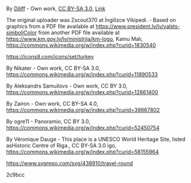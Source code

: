 By <a href="//commons.wikimedia.org/wiki/User:Diliff" title="User:Diliff">Diliff</a> - <span class="int-own-work" lang="en">Own work</span>, <a href="https://creativecommons.org/licenses/by-sa/3.0" title="Creative Commons Attribution-Share Alike 3.0">CC BY-SA 3.0</a>, <a href="https://commons.wikimedia.org/w/index.php?curid=36211208">Link</a>


The original uploader was Zscout370 at İngilizce Vikipedi. - Based on graphics from a PDF file available at https://www.president.lv/lv/valsts-simboliColor from another PDF file available at https://www.km.gov.lv/lv/ministrija/km-logo, Kamu Malı, https://commons.wikimedia.org/w/index.php?curid=1830540


https://icons8.com/icons/set/turkey

By Nikater - Own work, CC BY-SA 3.0, https://commons.wikimedia.org/w/index.php?curid=11890533

By Aleksandrs Samuilovs - Own work, CC BY 3.0, https://commons.wikimedia.org/w/index.php?curid=12861400

By Zairon - Own work, CC BY-SA 4.0, https://commons.wikimedia.org/w/index.php?curid=39867802

By ogre11 - Panoramio, CC BY 3.0, https://commons.wikimedia.org/w/index.php?curid=52450754

By Véronique Dauge - This place is a UNESCO World Heritage Site, listed asHistoric Centre of Riga., CC BY-SA 3.0 igo, https://commons.wikimedia.org/w/index.php?curid=58155964

https://www.svgrepo.com/svg/438910/travel-round

2c9bcc

